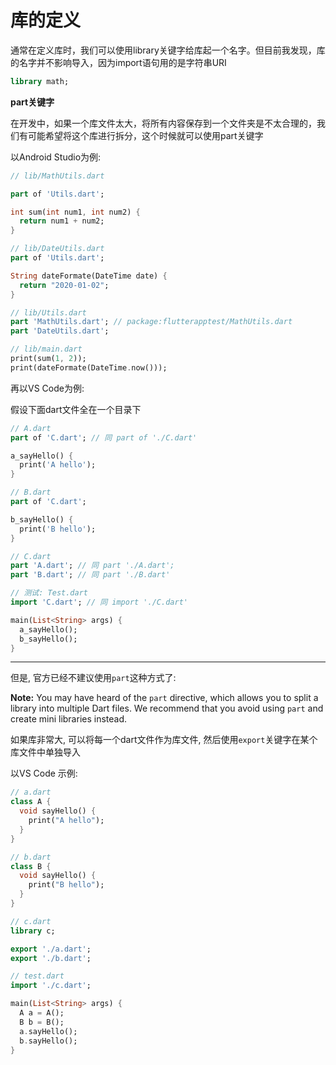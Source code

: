 # 库的定义

通常在定义库时，我们可以使用library关键字给库起一个名字。但目前我发现，库的名字并不影响导入，因为import语句用的是字符串URI  

```dart
library math;
```

**part关键字**

在开发中，如果一个库文件太大，将所有内容保存到一个文件夹是不太合理的，我们有可能希望将这个库进行拆分，这个时候就可以使用part关键字  

以Android Studio为例:  

```dart
// lib/MathUtils.dart

part of 'Utils.dart';

int sum(int num1, int num2) {
  return num1 + num2;
}
```

```dart
// lib/DateUtils.dart
part of 'Utils.dart';

String dateFormate(DateTime date) {
  return "2020-01-02";
}
```

```dart
// lib/Utils.dart
part 'MathUtils.dart'; // package:flutterapptest/MathUtils.dart
part 'DateUtils.dart';
```

```dart
// lib/main.dart
print(sum(1, 2));
print(dateFormate(DateTime.now()));
```

再以VS Code为例:  

假设下面dart文件全在一个目录下

```dart
// A.dart
part of 'C.dart'; // 同 part of './C.dart'

a_sayHello() {
  print('A hello');
}
```

```dart
// B.dart
part of 'C.dart';

b_sayHello() {
  print('B hello');
}
```

```dart
// C.dart
part 'A.dart'; // 同 part './A.dart';
part 'B.dart'; // 同 part './B.dart'
```

```dart
// 测试: Test.dart
import 'C.dart'; // 同 import './C.dart'

main(List<String> args) {
  a_sayHello();
  b_sayHello();
}
```

---------------------------------------------------

但是, 官方已经不建议使用`part`这种方式了: 

**Note:** You may have heard of the `part` directive, which allows you to split a library into multiple Dart files. We recommend that you avoid using `part` and create mini libraries instead.

如果库非常大, 可以将每一个dart文件作为库文件, 然后使用`export`关键字在某个库文件中单独导入

以VS Code 示例:  

```dart
// a.dart
class A {
  void sayHello() {
    print("A hello");
  }
}
```

```dart
// b.dart
class B {
  void sayHello() {
    print("B hello");
  }
}
```

```dart
// c.dart
library c;

export './a.dart';
export './b.dart';
```

```dart
// test.dart
import './c.dart';

main(List<String> args) {
  A a = A();
  B b = B();
  a.sayHello();
  b.sayHello();
}
```

